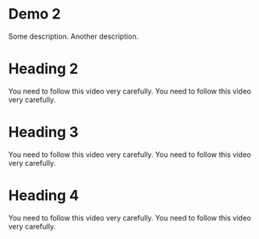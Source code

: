 # Demo 2

Some description.
Another description.

# Heading 2
You need to follow this video very carefully.
You need to follow this video very carefully.

# Heading 3
You need to follow this video very carefully.
You need to follow this video very carefully.


# Heading 4
You need to follow this video very carefully.
You need to follow this video very carefully.